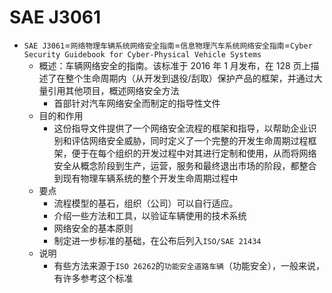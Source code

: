 # SAE J3061

* `SAE J3061`=`网络物理车辆系统网络安全指南`=`信息物理汽车系统网络安全指南`=`Cyber Security Guidebook for Cyber-Physical Vehicle Systems`
  * 概述：车辆网络安全的指南。该标准于 2016 年 1 月发布，在 128 页上描述了在整个生命周期内（从开发到退役/刮取）保护产品的框架，并通过大量引用其他项目，概述网络安全方法
    * 首部针对汽车网络安全而制定的指导性文件
  * 目的和作用
    * 这份指导文件提供了一个网络安全流程的框架和指导，以帮助企业识别和评估网络安全威胁，同时定义了一个完整的开发生命周期过程框架，便于在每个组织的开发过程中对其进行定制和使用，从而将网络安全从概念阶段到生产，运营，服务和最终退出市场的阶段，都整合到现有物理车辆系统的整个开发生命周期过程中
  * 要点
    * 流程模型的基石，组织（公司）可以自行适应。
    * 介绍一些方法和工具，以验证车辆使用的技术系统
    * 网络安全的基本原则
    * 制定进一步标准的基础，在公布后列入`ISO/SAE 21434`
  * 说明
    * 有些方法来源于`ISO 26262`的`功能安全道路车辆`（功能安全），一般来说，有许多参考这个标准
